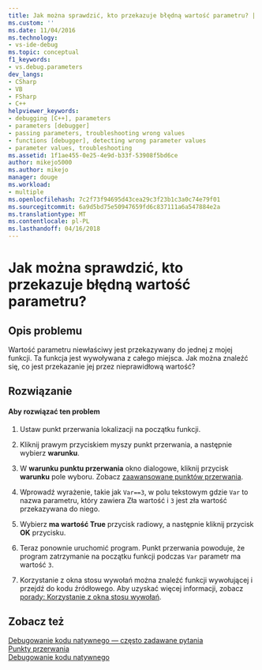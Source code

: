 ```yaml
---
title: Jak można sprawdzić, kto przekazuje błędną wartość parametru? | Microsoft Docs
ms.custom: ''
ms.date: 11/04/2016
ms.technology:
- vs-ide-debug
ms.topic: conceptual
f1_keywords:
- vs.debug.parameters
dev_langs:
- CSharp
- VB
- FSharp
- C++
helpviewer_keywords:
- debugging [C++], parameters
- parameters [debugger]
- passing parameters, troubleshooting wrong values
- functions [debugger], detecting wrong parameter values
- parameter values, troubleshooting
ms.assetid: 1f1ae455-0e25-4e9d-b33f-53908f5bd6ce
author: mikejo5000
ms.author: mikejo
manager: douge
ms.workload:
- multiple
ms.openlocfilehash: 7c2f73f94695d43cea29c3f23b1c3a0c74e79f01
ms.sourcegitcommit: 6a9d5bd75e50947659fd6c837111a6a547884e2a
ms.translationtype: MT
ms.contentlocale: pl-PL
ms.lasthandoff: 04/16/2018
---
```

# <a name="how-can-i-find-out-who-is-passing-a-wrong-parameter-value"></a>Jak można sprawdzić, kto przekazuje błędną wartość parametru?
## <a name="problem-description"></a>Opis problemu  
 Wartość parametru niewłaściwy jest przekazywany do jednej z mojej funkcji. Ta funkcja jest wywoływana z całego miejsca. Jak można znaleźć się, co jest przekazanie jej przez nieprawidłową wartość?  
  
## <a name="solution"></a>Rozwiązanie  
  
#### <a name="to-resolve-this-problem"></a>Aby rozwiązać ten problem  
  
1.  Ustaw punkt przerwania lokalizacji na początku funkcji.  
  
2.  Kliknij prawym przyciskiem myszy punkt przerwania, a następnie wybierz **warunku**.  
  
3.  W **warunku punktu przerwania** okno dialogowe, kliknij przycisk **warunku** pole wyboru. Zobacz [zaawansowane punktów przerwania](../debugger/using-breakpoints.md#BKMK_Specify_a_breakpoint_condition_using_a_code_expression).  
  
4.  Wprowadź wyrażenie, takie jak `Var==3`, w polu tekstowym gdzie `Var` to nazwa parametru, który zawiera Zła wartość i `3` jest zła wartość przekazywana do niego.  
  
5.  Wybierz **ma wartość True** przycisk radiowy, a następnie kliknij przycisk **OK** przycisku.  
  
6.  Teraz ponownie uruchomić program. Punkt przerwania powoduje, że program zatrzymanie na początku funkcji podczas `Var` parametr ma wartość `3`.  
  
7.  Korzystanie z okna stosu wywołań można znaleźć funkcji wywołującej i przejdź do kodu źródłowego. Aby uzyskać więcej informacji, zobacz [porady: Korzystanie z okna stosu wywołań](../debugger/how-to-use-the-call-stack-window.md).  
  
## <a name="see-also"></a>Zobacz też  
 [Debugowanie kodu natywnego — często zadawane pytania](../debugger/debugging-native-code-faqs.md)   
 [Punkty przerwania](http://msdn.microsoft.com/en-us/fe4eedc1-71aa-4928-962f-0912c334d583)   
 [Debugowanie kodu natywnego](../debugger/debugging-native-code.md)